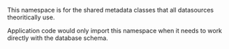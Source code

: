 ﻿This namespace is for the shared metadata classes that all datasources theoritically use. 

Application code would only import this namespace when it needs to work directly with the database schema.

